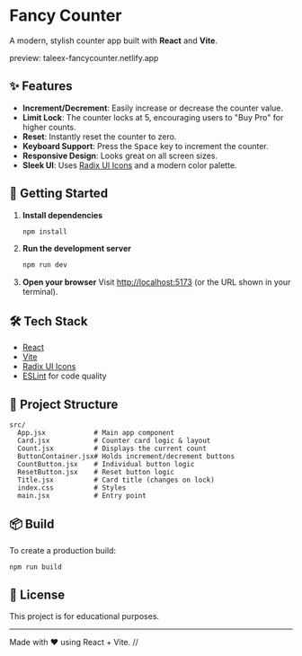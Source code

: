 # Fancy Counter

A modern, stylish counter app built with **React** and **Vite**.

preview: taleex-fancycounter.netlify.app

## ✨ Features

- **Increment/Decrement**: Easily increase or decrease the counter value.
- **Limit Lock**: The counter locks at 5, encouraging users to "Buy Pro" for higher counts.
- **Reset**: Instantly reset the counter to zero.
- **Keyboard Support**: Press the <kbd>Space</kbd> key to increment the counter.
- **Responsive Design**: Looks great on all screen sizes.
- **Sleek UI**: Uses [Radix UI Icons](https://icons.radix-ui.com/) and a modern color palette.

## 🚀 Getting Started

1. **Install dependencies**
   ```sh
   npm install
   ```

2. **Run the development server**
   ```sh
   npm run dev
   ```

3. **Open your browser**
   Visit [http://localhost:5173](http://localhost:5173) (or the URL shown in your terminal).

## 🛠️ Tech Stack

- [React](https://react.dev/)
- [Vite](https://vitejs.dev/)
- [Radix UI Icons](https://icons.radix-ui.com/)
- [ESLint](https://eslint.org/) for code quality

## 📁 Project Structure

```
src/
  App.jsx            # Main app component
  Card.jsx           # Counter card logic & layout
  Count.jsx          # Displays the current count
  ButtonContainer.jsx# Holds increment/decrement buttons
  CountButton.jsx    # Individual button logic
  ResetButton.jsx    # Reset button logic
  Title.jsx          # Card title (changes on lock)
  index.css          # Styles
  main.jsx           # Entry point
```

## 📦 Build

To create a production build:
```sh
npm run build
```

## 📝 License

This project is for educational purposes.

---

Made with ❤️ using React + Vite.
//
